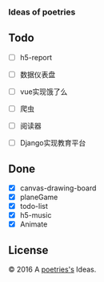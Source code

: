 ### Ideas of poetries


Todo
---

- [ ] h5-report
- [ ] 数据仪表盘
- [ ] vue实现饿了么
- [ ] 爬虫
- [ ] 阅读器
- [ ] Django实现教育平台


Done
---

- [x] canvas-drawing-board
- [x] planeGame
- [x] todo-list
- [x] h5-music
- [x] Animate

License
---

© 2016 A [poetries's](http://blog.poetries.top) Ideas.
